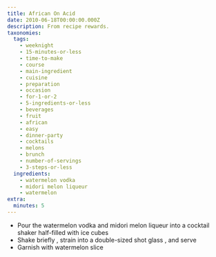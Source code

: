 ```yaml
---
title: African On Acid
date: 2010-06-18T00:00:00.000Z
description: From recipe rewards.
taxonomies:
  tags:
    - weeknight
    - 15-minutes-or-less
    - time-to-make
    - course
    - main-ingredient
    - cuisine
    - preparation
    - occasion
    - for-1-or-2
    - 5-ingredients-or-less
    - beverages
    - fruit
    - african
    - easy
    - dinner-party
    - cocktails
    - melons
    - brunch
    - number-of-servings
    - 3-steps-or-less
  ingredients:
    - watermelon vodka
    - midori melon liqueur
    - watermelon
extra:
  minutes: 5
---
```

 - Pour the watermelon vodka and midori melon liqueur into a cocktail shaker half-filled with ice cubes
 - Shake briefly , strain into a double-sized shot glass , and serve
 - Garnish with watermelon slice
